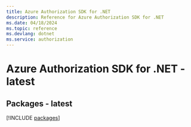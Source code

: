 ```yaml
---
title: Azure Authorization SDK for .NET
description: Reference for Azure Authorization SDK for .NET
ms.date: 04/18/2024
ms.topic: reference
ms.devlang: dotnet
ms.service: authorization
---
```

# Azure Authorization SDK for .NET - latest
## Packages - latest
[!INCLUDE [packages](authorization-index.md)]